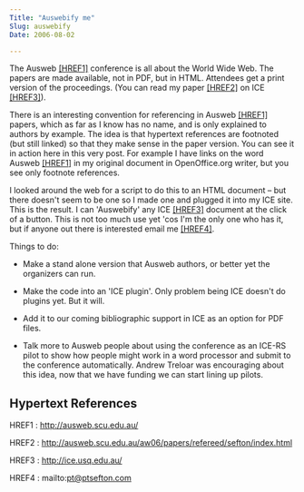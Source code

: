 ```yaml
---
Title: "Auswebify me"
Slug: auswebify
Date: 2006-08-02

---
```

<div>

The <span>Ausweb [[HREF1]](http://ausweb.scu.edu.au/)</span> conference
is all about the World Wide Web. The papers are made available, not in
PDF, but in HTML. Attendees get a print version of the proceedings. (You
can read <span>my paper
[[HREF2]](http://ausweb.scu.edu.au/aw06/papers/refereed/sefton/index.html)</span>
on <span>ICE [[HREF3]](http://ice.usq.edu.au/)</span>).

There is an interesting convention for referencing in <span>Ausweb
[[HREF1]](http://ausweb.scu.edu.au/)</span> papers, which as far as I
know has no name, and is only explained to authors by example. The idea
is that hypertext references are footnoted (but still linked) so that
they make sense in the paper version. You can see it in action here in
this very post. For example I have links on the word <span>Ausweb
[[HREF1]](http://ausweb.scu.edu.au/)</span> in my original document in
OpenOffice.org writer, but you see only footnote references.

I looked around the web for a script to do this to an HTML document –
but there doesn't seem to be one so I made one and plugged it into my
ICE site. This is the result. I can 'Auswebify' any <span>ICE
[[HREF3]](http://ice.usq.edu.au/)</span> document at the click of a
button. This is not too much use yet 'cos I'm the only one who has it,
but if anyone out there is interested <span>email me
[[HREF4]](mailto:pt@ptsefton.com)</span>.

Things to do:

-   Make a stand alone version that Ausweb authors, or better yet the
    organizers can run.

-   Make the code into an 'ICE plugin'. Only problem being ICE doesn't
    do plugins yet. But it will.

-   Add it to our coming bibliographic support in ICE as an option for
    PDF files.

-   Talk more to Ausweb people about using the conference as an ICE-RS
    pilot to show how people might work in a word processor and submit
    to the conference automatically. Andrew Treloar was encouraging
    about this idea, now that we have funding we can start lining up
    pilots.

<div>

## Hypertext References

HREF1
:   http://ausweb.scu.edu.au/

HREF2
:   http://ausweb.scu.edu.au/aw06/papers/refereed/sefton/index.html

HREF3
:   http://ice.usq.edu.au/

HREF4
:   mailto:pt@ptsefton.com

</div>

</div>

